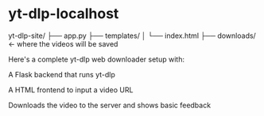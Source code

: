 # yt-dlp-localhost

yt-dlp-site/
├── app.py
├── templates/
│   └── index.html
├── downloads/     ← where the videos will be saved

Here's a complete yt-dlp web downloader setup with:

A Flask backend that runs yt-dlp

A HTML frontend to input a video URL

Downloads the video to the server and shows basic feedback
